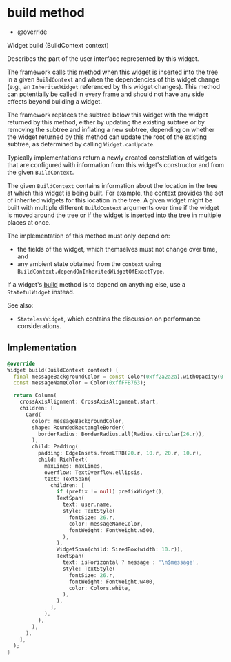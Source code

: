 


# build method







- @override

Widget build
(BuildContext context)





<p>Describes the part of the user interface represented by this widget.</p>
<p>The framework calls this method when this widget is inserted into the tree
in a given <code>BuildContext</code> and when the dependencies of this widget change
(e.g., an <code>InheritedWidget</code> referenced by this widget changes). This
method can potentially be called in every frame and should not have any side
effects beyond building a widget.</p>
<p>The framework replaces the subtree below this widget with the widget
returned by this method, either by updating the existing subtree or by
removing the subtree and inflating a new subtree, depending on whether the
widget returned by this method can update the root of the existing
subtree, as determined by calling <code>Widget.canUpdate</code>.</p>
<p>Typically implementations return a newly created constellation of widgets
that are configured with information from this widget's constructor and
from the given <code>BuildContext</code>.</p>
<p>The given <code>BuildContext</code> contains information about the location in the
tree at which this widget is being built. For example, the context
provides the set of inherited widgets for this location in the tree. A
given widget might be built with multiple different <code>BuildContext</code>
arguments over time if the widget is moved around the tree or if the
widget is inserted into the tree in multiple places at once.</p>
<p>The implementation of this method must only depend on:</p>
<ul>
<li>the fields of the widget, which themselves must not change over time,
and</li>
<li>any ambient state obtained from the <code>context</code> using
<code>BuildContext.dependOnInheritedWidgetOfExactType</code>.</li>
</ul>
<p>If a widget's <a href="../../zego_uikit_prebuilt_live_audio_room/ZegoInRoomNotificationViewItem/build.md">build</a> method is to depend on anything else, use a
<code>StatefulWidget</code> instead.</p>
<p>See also:</p>
<ul>
<li><code>StatelessWidget</code>, which contains the discussion on performance considerations.</li>
</ul>



## Implementation

```dart
@override
Widget build(BuildContext context) {
  final messageBackgroundColor = const Color(0xff2a2a2a).withOpacity(0.5);
  const messageNameColor = Color(0xffFFB763);

  return Column(
    crossAxisAlignment: CrossAxisAlignment.start,
    children: [
      Card(
        color: messageBackgroundColor,
        shape: RoundedRectangleBorder(
          borderRadius: BorderRadius.all(Radius.circular(26.r)),
        ),
        child: Padding(
          padding: EdgeInsets.fromLTRB(20.r, 10.r, 20.r, 10.r),
          child: RichText(
            maxLines: maxLines,
            overflow: TextOverflow.ellipsis,
            text: TextSpan(
              children: [
                if (prefix != null) prefixWidget(),
                TextSpan(
                  text: user.name,
                  style: TextStyle(
                    fontSize: 26.r,
                    color: messageNameColor,
                    fontWeight: FontWeight.w500,
                  ),
                ),
                WidgetSpan(child: SizedBox(width: 10.r)),
                TextSpan(
                  text: isHorizontal ? message : '\n$message',
                  style: TextStyle(
                    fontSize: 26.r,
                    fontWeight: FontWeight.w400,
                    color: Colors.white,
                  ),
                ),
              ],
            ),
          ),
        ),
      ),
    ],
  );
}
```







